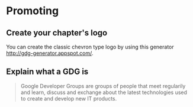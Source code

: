 # Promoting

## Create your chapter's logo


You can create the classic chevron type logo by using this generator http://gdg-generator.appspot.com/.

## Explain what a GDG is
> Google Developer Groups are groups of people that meet regularily and learn, discuss and exchange about the latest technologies used to create and develop new IT products.
